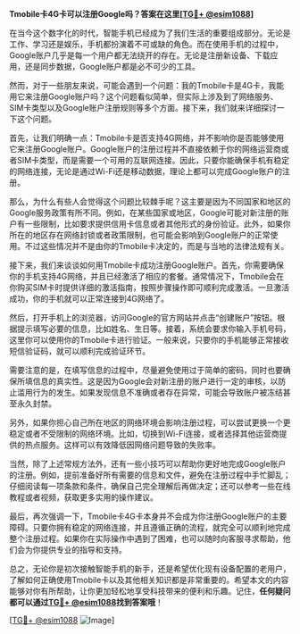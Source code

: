 **Tmobile卡4G卡可以注册Google吗？答案在这里[[TG💪+ @esim1088](https://t.me/s/esim1088)]**

在当今这个数字化的时代，智能手机已经成为了我们生活的重要组成部分。无论是工作、学习还是娱乐，手机都扮演着不可或缺的角色。而在使用手机的过程中，Google账户几乎是每一个用户都无法绕开的存在。无论是注册新设备、下载应用，还是同步数据，Google账户都是必不可少的工具。

然而，对于一些朋友来说，可能会遇到一个问题：我的Tmobile卡是4G卡，我能用它来注册Google账户吗？这个问题看似简单，但实际上涉及到了网络服务、SIM卡类型以及Google账户注册规则等多个方面。接下来，我们就来详细探讨一下这个问题。

首先，让我们明确一点：Tmobile卡是否支持4G网络，并不影响你是否能够使用它来注册Google账户。Google账户的注册过程并不直接依赖于你的网络运营商或者SIM卡类型，而是需要一个可用的互联网连接。因此，只要你能确保手机有稳定的网络连接，无论是通过Wi-Fi还是移动数据，理论上都可以完成Google账户的注册。

那么，为什么有些人会觉得这个问题比较棘手呢？这主要是因为不同国家和地区的Google服务政策有所不同。例如，在某些国家或地区，Google可能对新注册的账户有一些限制，比如要求提供信用卡信息或者其他形式的身份验证。此外，如果你所在的地区存在网络封锁或者政策限制，也可能会影响到Google账户的正常使用。不过这些情况并不是由你的Tmobile卡决定的，而是与当地的法律法规有关。

接下来，我们来谈谈如何用Tmobile卡成功注册Google账户。首先，你需要确保你的手机支持4G网络，并且已经激活了相应的套餐。通常情况下，Tmobile会在你购买SIM卡时提供详细的激活指南，按照步骤操作即可顺利完成激活。一旦激活成功，你的手机就可以正常连接到4G网络了。

然后，打开手机上的浏览器，访问Google的官方网站并点击“创建账户”按钮。根据提示填写必要的信息，比如姓名、生日等。接着，系统会要求你输入手机号码，这里你可以使用你的Tmobile卡进行验证。一般来说，只要你的手机能够正常接收短信验证码，就可以顺利完成验证环节。

需要注意的是，在填写信息的过程中，尽量避免使用过于简单的密码，同时也要确保所填信息的真实性。这是因为Google会对新注册的账户进行一定的审核，以防止滥用行为的发生。如果发现信息不准确或者存在异常，可能会导致账户被冻结甚至永久封禁。

另外，如果你担心自己所在地区的网络环境会影响注册过程，可以尝试更换一个更稳定或者不受限制的网络环境。比如，切换到Wi-Fi连接，或者选择其他运营商提供的热点服务。这样可以有效降低因网络问题导致的失败率。

当然，除了上述常规方法外，还有一些小技巧可以帮助你更好地完成Google账户的注册。例如，提前准备好所有需要的信息和文件，避免在注册过程中手忙脚乱；仔细阅读每一项条款和条件，确保自己完全理解后再做决定；还可以参考一些在线教程或者视频，获取更多实用的操作建议。

最后，再次强调一下，Tmobile卡4G卡本身并不会成为你注册Google账户的主要障碍。只要你拥有稳定的网络连接，并且遵循正确的流程，就完全可以顺利地完成整个注册过程。如果你在实际操作中遇到了困难，也可以随时向客服寻求帮助，他们会为你提供专业的指导和支持。

总之，无论你是初次接触智能手机的新手，还是希望优化现有设备配置的老用户，了解如何正确使用Tmobile卡以及其他相关知识都是非常重要的。希望本文的内容能够对你有所帮助，让你更加轻松地享受科技带来的便利和乐趣。记住，**任何疑问都可以通过[TG💪+ @esim1088](https://t.me/s/esim1088)找到答案哦**！

[[TG💪+ @esim1088](https://t.me/s/esim1088) ![Image](https://i.postimg.cc/4NQfJmqS/Snipaste-2025-05-13-00-14-12.png)]